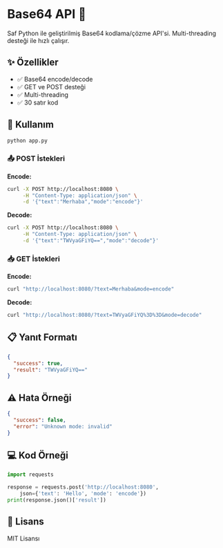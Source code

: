 # Base64 API 🚀

Saf Python ile geliştirilmiş Base64 kodlama/çözme API'si. Multi-threading desteği ile hızlı çalışır.

## ✨ Özellikler

- ✅ Base64 encode/decode
- ✅ GET ve POST desteği
- ✅ Multi-threading
- ✅ 30 satır kod

## 🚀 Kullanım

```bash
python app.py
```

### 📤 POST İstekleri

**Encode:**
```bash
curl -X POST http://localhost:8080 \
     -H "Content-Type: application/json" \
     -d '{"text":"Merhaba","mode":"encode"}'
```

**Decode:**
```bash
curl -X POST http://localhost:8080 \
     -H "Content-Type: application/json" \
     -d '{"text":"TWVyaGFiYQ==","mode":"decode"}'
```

### 📥 GET İstekleri

**Encode:**
```bash
curl "http://localhost:8080/?text=Merhaba&mode=encode"
```

**Decode:**
```bash
curl "http://localhost:8080/?text=TWVyaGFiYQ%3D%3D&mode=decode"
```

## 📋 Yanıt Formatı

```json
{
  "success": true,
  "result": "TWVyaGFiYQ=="
}
```

## ⚠️ Hata Örneği

```json
{
  "success": false,
  "error": "Unknown mode: invalid"
}
```

## 💻 Kod Örneği

```python
import requests

response = requests.post('http://localhost:8080', 
    json={'text': 'Hello', 'mode': 'encode'})
print(response.json()['result'])
```

## 📄 Lisans

MIT Lisansı